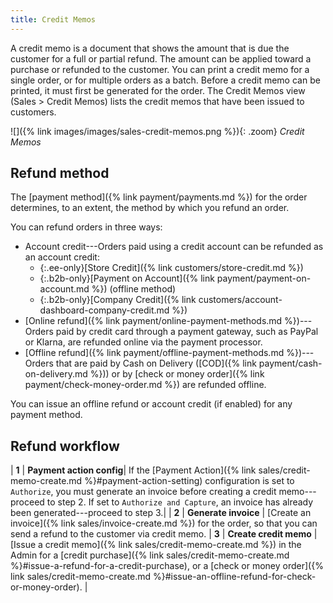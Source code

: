```yaml
---
title: Credit Memos
---
```


A credit memo is a document that shows the amount that is due the customer for a full or partial refund. The amount can be applied toward a purchase or refunded to the customer. You can print a credit memo for a single order, or for multiple orders as a batch. Before a credit memo can be printed, it must first be generated for the order. The Credit Memos view (Sales > Credit Memos) lists the credit memos that have been issued to customers.

![]({% link images/images/sales-credit-memos.png %}){: .zoom}
_Credit Memos_

## Refund method

The [payment method]({% link payment/payments.md %}) for the order determines, to an extent, the method by which you refund an order.

You can refund orders in three ways:

- Account credit---Orders paid using a credit account can be refunded as an account credit:
   - {:.ee-only}[Store Credit]({% link customers/store-credit.md %})
   - {:.b2b-only}[Payment on Account]({% link payment/payment-on-account.md %}) (offline method)
   - {:.b2b-only}[Company Credit]({% link customers/account-dashboard-company-credit.md %})
- [Online refund]({% link payment/online-payment-methods.md %})---Orders paid by credit card through a payment gateway, such as PayPal or Klarna, are refunded online via the payment processor.
- [Offline refund]({% link payment/offline-payment-methods.md %})---Orders that are paid by Cash on Delivery ([COD]({% link payment/cash-on-delivery.md %})) or by [check or money order]({% link payment/check-money-order.md %}) are refunded offline.

You can issue an offline refund or account credit (if enabled) for any payment method.

## Refund workflow

| **1** | **Payment action config**| If the [Payment Action]({% link sales/credit-memo-create.md %}#payment-action-setting) configuration is set to `Authorize`, you must generate an invoice before creating a credit memo---proceed to step 2. If set to `Authorize and Capture`, an invoice has already been generated---proceed to step 3.|
| **2** | **Generate invoice** | [Create an invoice]({% link sales/invoice-create.md %}) for the order, so that you can send a refund to the customer via credit memo.
| **3** | **Create credit memo** | [Issue a credit memo]({% link sales/credit-memo-create.md %}) in the Admin for a [credit purchase]({% link sales/credit-memo-create.md %}#issue-a-refund-for-a-credit-purchase), or a [check or money order]({% link sales/credit-memo-create.md %}#issue-an-offline-refund-for-check-or-money-order). |
